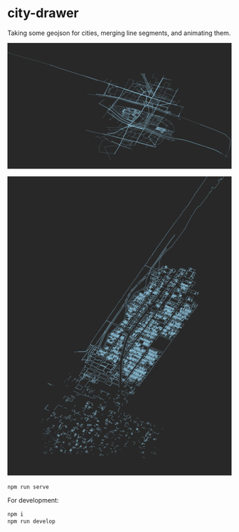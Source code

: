 # city-drawer

Taking some geojson for cities, merging line segments, and animating them.

![city-drawer](/img/img.png?raw=true "city-drawer")

![city-drawer](/img/img2.png?raw=true "city-drawer")

```shell
npm run serve
```

For development:

```shell
npm i
npm run develop
```
